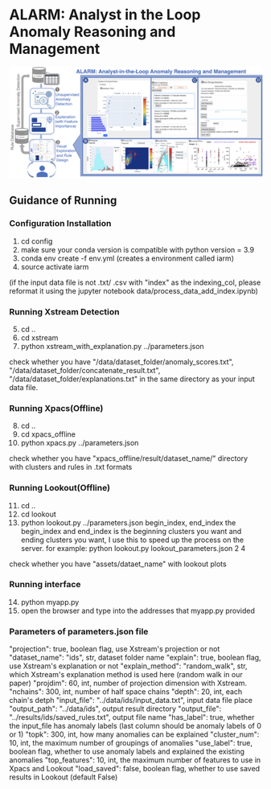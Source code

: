 # ALARM: Analyst in the Loop Anomaly Reasoning and Management

![Overview](overview.png)

## Guidance of Running

### Configuration Installation
1. cd config
2. make sure your conda version is compatible with python version = 3.9
3. conda env create -f env.yml (creates a environment called iarm)
4. source activate iarm

(if the input data file is not .txt/ .csv with "index" as the indexing_col, please reformat it using
the jupyter notebook data/process_data_add_index.ipynb)

### Running Xstream Detection 
5. cd ..
6. cd xstream
7. python xstream_with_explanation.py ../parameters.json

check whether you have "/data/dataset_folder/anomaly_scores.txt",
"/data/dataset_folder/concatenate_result.txt",
"/data/dataset_folder/explanations.txt" in the same directory as your input data file.

### Running Xpacs(Offline) 
8. cd ..
9. cd xpacs_offline
10. python xpacs.py ../parameters.json

check whether you have "xpacs_offline/result/dataset_name/" directory with clusters and rules in .txt formats

### Running Lookout(Offline)
11. cd ..
12. cd lookout
13. python lookout.py ../parameters.json begin_index, end_index
    the begin_index and end_index is the beginning clusters you want and ending clusters you want, I use this to speed up the process on the server.
    for example: python lookout.py lookout_parameters.json 2 4 

check whether you have "assets/dataet_name" with lookout plots

### Running interface
14. python myapp.py
15. open the browser and type into the addresses that myapp.py provided

### Parameters of parameters.json file
"projection": true, boolean flag, use Xstream's projection or not
"dataset_name": "ids", str, dataset folder name
"explain": true, boolean flag, use Xstream's explanation or not
"explain_method": "random_walk", str, which Xstream's explanation method is used here (random walk in our paper)
"projdim": 60, int, number of projection dimension with Xstream.
"nchains": 300, int, number of half space chains
"depth": 20, int, each chain's detph
"input_file": "../data/ids/input_data.txt", input data file place
"output_path": "../data/ids", output result directory
"output_file": "../results/ids/saved_rules.txt", output file name
"has_label": true, whether the input_file has anomaly labels (last column should be anomaly labels of 0 or 1)
"topk": 300, int, how many anomalies can be explained
"cluster_num": 10, int, the maximum number of groupings of anomalies
"use_label": true, boolean flag, whether to use anomaly labels and explained the existing anomalies
"top_features": 10, int, the maximum number of features to use in Xpacs and Lookout
"load_saved": false, boolean flag, whether to use saved results in Lookout (default False)
